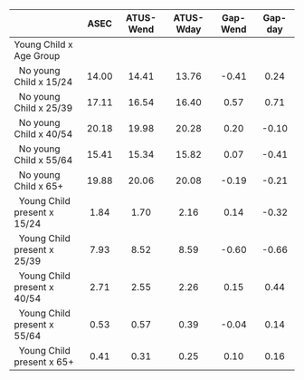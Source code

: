 
|                      |         ASEC |    ATUS-Wend |    ATUS-Wday |     Gap-Wend |      Gap-day |
| -------------------- | :----------: | :----------: | :----------: | :----------: | :----------: |
| Young Child x Age Group |              |              |              |              |              |
| &nbsp;&nbsp;No young Child x 15/24 |        14.00 |        14.41 |        13.76 |        -0.41 |         0.24 |
| &nbsp;&nbsp;No young Child x 25/39 |        17.11 |        16.54 |        16.40 |         0.57 |         0.71 |
| &nbsp;&nbsp;No young Child x 40/54 |        20.18 |        19.98 |        20.28 |         0.20 |        -0.10 |
| &nbsp;&nbsp;No young Child x 55/64 |        15.41 |        15.34 |        15.82 |         0.07 |        -0.41 |
| &nbsp;&nbsp;No young Child x 65+ |        19.88 |        20.06 |        20.08 |        -0.19 |        -0.21 |
| &nbsp;&nbsp;Young Child present x 15/24 |         1.84 |         1.70 |         2.16 |         0.14 |        -0.32 |
| &nbsp;&nbsp;Young Child present x 25/39 |         7.93 |         8.52 |         8.59 |        -0.60 |        -0.66 |
| &nbsp;&nbsp;Young Child present x 40/54 |         2.71 |         2.55 |         2.26 |         0.15 |         0.44 |
| &nbsp;&nbsp;Young Child present x 55/64 |         0.53 |         0.57 |         0.39 |        -0.04 |         0.14 |
| &nbsp;&nbsp;Young Child present x 65+ |         0.41 |         0.31 |         0.25 |         0.10 |         0.16 |


